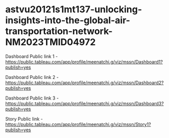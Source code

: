 # astvu20121s1mt137-unlocking-insights-into-the-global-air-transportation-network-NM2023TMID04972


Dashboard Public link 1 - https://public.tableau.com/app/profile/meenatchi.g/viz/mssn/Dashboard1?publish=yes

Dashboard Public link 2 - https://public.tableau.com/app/profile/meenatchi.g/viz/mssn/Dashboard2?publish=yes

Dashboard Public link 3 - https://public.tableau.com/app/profile/meenatchi.g/viz/mssn/Dashboard3?publish=yes

Story Public link -  https://public.tableau.com/app/profile/meenatchi.g/viz/mssn/Story1?publish=yes

